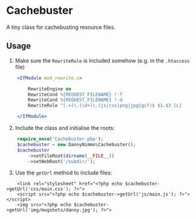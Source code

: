Cachebuster
====================

A tiny class for cachebusting resource files.

Usage
-----

1. Make sure the `RewriteRule` is included somehow (e.g. in the `.htaccess` file)
```apache
    <IfModule mod_rewrite.c>

        RewriteEngine on
        RewriteCond %{REQUEST_FILENAME} !-f
        RewriteCond %{REQUEST_FILENAME} !-d
        RewriteRule ^(.+)\.(\d+)\.(js|css|png|jpg|gif)$ $1.$3 [L]

    </IfModule>
```
2. Include the class and initialise the roots:
```php
    require_once('Cachebuster.php');
    $cachebuster = new DannyNimmo\Cachebuster();
    $cachebuster
        ->setFileRoot(dirname(__FILE__))
        ->setWebRoot('/subdir/');
```
3. Use the `getUrl` method to include files:
```phtml
    <link rel="stylesheet" href="<?php echo $cachebuster->getUrl('css/main.css'); ?>">
    <script src="<?php echo $cachebuster->getUrl('js/main.js'); ?>"></script>
    <img src="<?php echo $cachebuster->getUrl('img/mugshots/danny.jpg'); ?>">
```
